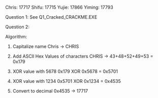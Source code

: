 Chris: 17717
Shifu: 17715
Yujie: 17866
Yiming: 17793

Question 1:
See Q1_Cracked_CRACKME.EXE

Question 2:

Algorithm:
1. Capitalize name
Chris -> CHRIS

2. Add ASCII Hex Values of characters
CHRIS -> 43+48+52+49+53 = 0x179

3. XOR value with 5678
0x179 XOR 0x5678 = 0x5701

4. XOR value with 1234
0x5701 XOR 0x1234 = 0x4535

5. Convert to decimal
0x4535 -> 17717
